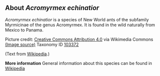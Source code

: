 **About *Acromyrmex echinatior***
-------------------------
*Acromyrmex echinatior* is a species of New World ants of the 
subfamily Myrmicinae of the genus Acromyrmex. It is found in the wild 
naturally from Mexico to Panama.


Picture credit: [Creative Commons Attribution 4.0](https://creativecommons.org/licenses/by/4.0) via Wikimedia Commons [(Image source)](https://en.wikipedia.org/wiki/File:Acromyrmex_echinatior_casent0909421.jpg)
Taxonomy ID [103372](https://www.uniprot.org/taxonomy/103372)

(Text from [Wikipedia](https://en.wikipedia.org/).)

**More information**
General information about this species can be found in [Wikipedia](https://en.wikipedia.org/wiki/Acromyrmex_echinatior)
